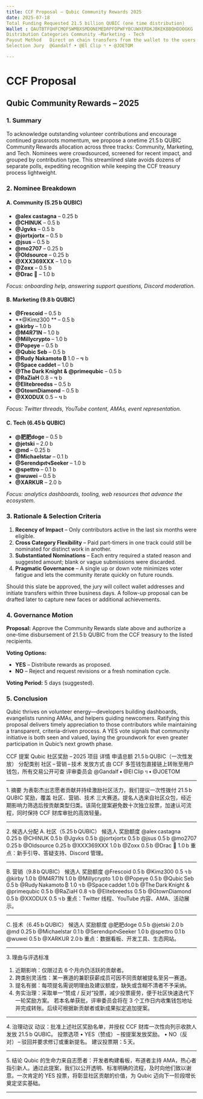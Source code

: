 ```yaml
---
title: CCF Proposal – Qubic Community Rewards 2025
date: 2025-07-18
Total Funding Requested	21.5 billion QUBIC (one time distribution)
Wallet : QAUTBTFQHFCMQFSWMBXSMDONEMEDRPFDPWFYBCUWXERDKJBKEKBBQHDDOGKG
Distribution Categories	Community –Marketing - Tech  
Payout Method	Direct on chain transfers from the wallet to the users with public TX
Selection Jury	@Gandalf • @El Clip ױ • @JOETOM

---
```


# CCF Proposal  
## Qubic Community Rewards – 2025  

### 1. Summary  
To acknowledge outstanding volunteer contributions and encourage continued grassroots momentum, we propose a onetime 21.5 b QUBIC Community Rewards allocation across three tracks: Community, Marketing, and Tech. Nominees were crowdsourced, screened for recent impact, and grouped by contribution type. This streamlined slate avoids dozens of separate polls, expediting recognition while keeping the CCF treasury process lightweight.

### 2. Nominee Breakdown  

#### A. Community (5.25 b QUBIC)  
- **@alex castagna** – 0.25 b  
- **@CHINUK** – 0.5 b  
- **@Jgvks** – 0.5 b  
- **@jortxjortx** – 0.5 b  
- **@jsus** – 0.5 b  
- **@mo2707** – 0.25 b  
- **@Oldsource** – 0.25 b  
- **@XXX369XXX** – 1.0 b  
- **@Zoxx** – 0.5 b  
- **@Drac 🐲** – 1.0 b  

*Focus: onboarding help, answering support questions, Discord moderation.*

#### B. Marketing (9.8 b QUBIC)  
- **@Frescoid** – 0.5 b  
- **@Kimz300 ** – 0.5 b  
- **@kirby** – 1.0 b  
- **@M4R71N** – 1.0 b  
- **@Millycrypto** – 1.0 b  
- **@Popeye** – 0.5 b  
- **@Qubic Seb** – 0.5 b  
- **@Rudy Nakamoto ₿ ױ** – 1.0 b  
- **@Space caddet** – 1.0 b  
- **@The Dark Knight & @primequbic** – 0.5 b  
- **@RaZiaH ױ** – 0.8 b  
- **@Elitebreedss** – 0.5 b  
- **@GtownDiamond** – 0.5 b  
- **@XXODUX ױ** – 0.5 b  

*Focus: Twitter threads, YouTube content, AMAs, event representation.*

#### C. Tech (6.45 b QUBIC)  
- **@肥肥doge** – 0.5 b  
- **@jetski** – 2.0 b  
- **@md** – 0.25 b  
- **@Michaelstar** – 0.1 b  
- **@SerendıpıtчSeeker** – 1.0 b  
- **@spettro** – 0.1 b  
- **@wuwei** – 0.5 b  
- **@XARKUR** – 2.0 b  

*Focus: analytics dashboards, tooling, web resources that advance the ecosystem.*

### 3. Rationale & Selection Criteria  
1. **Recency of Impact** – Only contributors active in the last six months were eligible.  
2. **Cross Category Flexibility** – Paid part-timers in one track could still be nominated for distinct work in another.  
3. **Substantiated Nominations** – Each entry required a stated reason and suggested amount; blank or vague submissions were discarded.  
4. **Pragmatic Governance** – A single up or down vote minimizes voter fatigue and lets the community iterate quickly on future rounds.

Should this slate be approved, the jury will collect wallet addresses and initiate transfers within three business days. A follow-up proposal can be drafted later to capture new faces or additional achievements.

### 4. Governance Motion  
**Proposal:** Approve the Community Rewards slate above and authorize a one-time disbursement of 21.5 b QUBIC from the CCF treasury to the listed recipients.

**Voting Options:**  
- **YES** – Distribute rewards as proposed.  
- **NO** – Reject and request revisions or a fresh nomination cycle.

**Voting Period:** 5 days (suggested).

### 5. Conclusion  
Qubic thrives on volunteer energy—developers building dashboards, evangelists running AMAs, and helpers guiding newcomers. Ratifying this proposal delivers timely appreciation to those contributors while maintaining a transparent, criteria-driven process. A YES vote signals that community initiative is both seen and valued, laying the groundwork for even greater participation in Qubic’s next growth phase.

CCF 提案
Qubic 社区奖励 – 2025
项目	详情
申请总额	21.5 b QUBIC（一次性发放）
分配类别	社区 – 营销 – 技术
发放方式	由 CCF 多签钱包直接链上转账至用户钱包，所有交易公开可查
评审委员会	@Gandalf • @El Clip ױ • @JOETOM
________________________________________
1. 摘要
为表彰杰出志愿者贡献并持续激励社区活力，我们提议一次性拨付 21.5 b QUBIC 奖励，覆盖 社区、营销、技术 三大赛道。提名人选来自社区众包，经近期影响力筛选后按贡献类型归类。该简化提案避免数十次独立投票，加速认可流程，同时保持 CCF 财库审批的高效轻量。
________________________________________
2. 候选人分配
A. 社区（5.25 b QUBIC）
候选人	奖励额度
@alex castagna	0.25 b
@CHINUK	0.5 b
@Jgvks	0.5 b
@jortxjortx	0.5 b
@jsus	0.5 b
@mo2707	0.25 b
@Oldsource	0.25 b
@XXX369XXX	1.0 b
@Zoxx	0.5 b
@Drac 🐲	1.0 b
重点：新手引导、答疑支持、Discord 管理。
________________________________________
B. 营销（9.8 b QUBIC）
候选人	奖励额度
@Frescoid	0.5 b
@Kimz300 ױ	0.5 b
@kirby	1.0 b
@M4R71N	1.0 b
@Millycrypto	1.0 b
@Popeye	0.5 b
@Qubic Seb	0.5 b
@Rudy Nakamoto ₿ ױ	1.0 b
@Space caddet	1.0 b
@The Dark Knight & @primequbic	0.5 b
@RaZiaH ױ	0.8 b
@Elitebreedss	0.5 b
@GtownDiamond	0.5 b
@XXODUX ױ	0.5 b
重点：Twitter 线程、YouTube 内容、AMA、活动展示。
________________________________________
C. 技术（6.45 b QUBIC）
候选人	奖励额度
@肥肥doge	0.5 b
@jetski	2.0 b
@md	0.25 b
@Michaelstar	0.1 b
@SerendıpıtчSeeker	1.0 b
@spettro	0.1 b
@wuwei	0.5 b
@XARKUR	2.0 b
重点：数据看板、开发工具、生态网站。
________________________________________
3. 理由与评选标准
1.	近期影响：仅限过去 6 个月内仍活跃的贡献者。
2.	跨类别灵活性：某一赛道的兼职获薪成员可因不同贡献被提名至另一赛道。
3.	提名有据：每项提名需说明理由及建议额度，缺失或含糊不清者不予采纳。
4.	务实治理：采取单一“赞成 / 反对”投票，减少投票疲劳，便于社区快速迭代下一轮奖励方案。
若本名单获批，评审委员会将在 3 个工作日内收集钱包地址并完成转账。后续可根据新贡献者或新成果拟定追加提案。
________________________________________
4. 治理动议
动议：批准上述社区奖励名单，并授权 CCF 财库一次性向列示收款人发放 21.5 b QUBIC。
投票选项
•	YES（赞成） – 按提案发放奖励。
•	NO（反对） – 驳回并要求修订或重新提名。
建议投票期：5 天。
________________________________________
5. 结论
Qubic 的生命力来自志愿者：开发者构建看板，布道者主持 AMA，热心者指引新人。通过此提案，我们以公开透明、标准明确的流程，及时向他们致以谢意。一次肯定的 YES 投票，将彰显社区贡献的价值，为 Qubic 迈向下一阶段增长奠定坚实基础。
________________________________________


